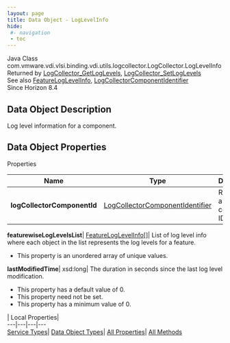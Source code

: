 ```yaml
---
layout: page
title: Data Object - LogLevelInfo
hide:
 #- navigation
 - toc
---
```






Java Class
    com.vmware.vdi.vlsi.binding.vdi.utils.logcollector.LogCollector.LogLevelInfo  
Returned by
     [LogCollector_GetLogLevels](vdi.utils.logcollector.LogCollector.md#getLogLevels), [LogCollector_SetLogLevels](vdi.utils.logcollector.LogCollector.md#setLogLevels)  
See also
     [FeatureLogLevelInfo](vdi.utils.logcollector.LogCollector.FeatureLogLevelInfo.md), [LogCollectorComponentIdentifier](vdi.utils.logcollector.LogCollector.LogCollectorComponentIdentifier.md)  
Since 
    Horizon 8.4

## Data Object Description 

Log level information for a component. 

## Data Object Properties

Properties

Name |  Type |  Description   
---|---|---  
**logCollectorComponentId**| [LogCollectorComponentIdentifier](vdi.utils.logcollector.LogCollector.LogCollectorComponentIdentifier.md)|  Represents a log component ID   
  
**featurewiseLogLevelsList**| [FeatureLogLevelInfo[]](vdi.utils.logcollector.LogCollector.FeatureLogLevelInfo.md)|  List of log level info where each object in the list represents the log levels for a feature.   


  * This property is an unordered array of unique values.

  
**lastModifiedTime**|  xsd:long|  The duration in seconds since the last log level modification.   


  * This property has a default value of 0.
 * This property need not be set.
  * This property has a minimum value of 0. 

  
  
  
 | Local Properties|   
---|---|---|---  
[Service Types](index-mo_types.md)| [Data Object Types](index-do_types.md)| [All Properties](index-properties.md)| [All Methods](index-methods.md)  
  
  

